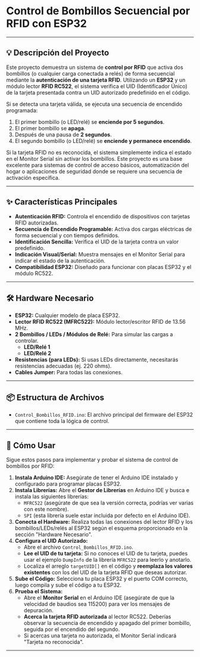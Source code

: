 # Control de Bombillos Secuencial por RFID con ESP32
---

## 💡 Descripción del Proyecto

Este proyecto demuestra un sistema de **control por RFID** que activa dos bombillos (o cualquier carga conectada a relés) de forma secuencial mediante la **autenticación de una tarjeta RFID**. Utilizando un **ESP32** y un módulo lector **RFID RC522**, el sistema verifica el UID (Identificador Único) de la tarjeta presentada contra un UID autorizado predefinido en el código.

Si se detecta una tarjeta válida, se ejecuta una secuencia de encendido programada:
1.  El primer bombillo (o LED/relé) se **enciende por 5 segundos**.
2.  El primer bombillo se **apaga**.
3.  Después de una pausa de **2 segundos**.
4.  El segundo bombillo (o LED/relé) se **enciende y permanece encendido**.

Si la tarjeta RFID no es reconocida, el sistema simplemente indica el estado en el Monitor Serial sin activar los bombillos. Este proyecto es una base excelente para sistemas de control de acceso básicos, automatización del hogar o aplicaciones de seguridad donde se requiere una secuencia de activación específica.

---

## ✨ Características Principales

* **Autenticación RFID:** Controla el encendido de dispositivos con tarjetas RFID autorizadas.
* **Secuencia de Encendido Programable:** Activa dos cargas eléctricas de forma secuencial y con tiempos definidos.
* **Identificación Sencilla:** Verifica el UID de la tarjeta contra un valor predefinido.
* **Indicación Visual/Serial:** Muestra mensajes en el Monitor Serial para indicar el estado de la autenticación.
* **Compatibilidad ESP32:** Diseñado para funcionar con placas ESP32 y el módulo RC522.

---

## 🛠️ Hardware Necesario

* **ESP32:** Cualquier modelo de placa ESP32.
* **Lector RFID RC522 (MFRC522):** Módulo lector/escritor RFID de 13.56 MHz.
* **2 Bombillos / LEDs / Módulos de Relé:** Para simular las cargas a controlar.
    * **LED/Relé 1**
    * **LED/Relé 2**
* **Resistencias (para LEDs):** Si usas LEDs directamente, necesitarás resistencias adecuadas (ej. 220 ohms).
* **Cables Jumper:** Para todas las conexiones.

---

## 📦 Estructura de Archivos

* `Control_Bombillos_RFID.ino`: El archivo principal del firmware del ESP32 que contiene toda la lógica de control.

---

## 🚀 Cómo Usar

Sigue estos pasos para implementar y probar el sistema de control de bombillos por RFID:

1.  **Instala Arduino IDE:** Asegúrate de tener el Arduino IDE instalado y configurado para programar placas ESP32.
2.  **Instala Librerías:** Abre el **Gestor de Librerías** en Arduino IDE y busca e instala las siguientes librerías:
    * `MFRC522` (asegúrate de que sea la versión correcta, podrías ver varias con este nombre).
    * `SPI` (esta librería suele estar incluida por defecto en el Arduino IDE).
3.  **Conecta el Hardware:** Realiza todas las conexiones del lector RFID y los bombillos/LEDs/relés al ESP32 según el esquema proporcionado en la sección "Hardware Necesario".
4.  **Configura el UID Autorizado:**
    * Abre el archivo `Control_Bombillos_RFID.ino`.
    * **Lee el UID de tu tarjeta:** Si no conoces el UID de tu tarjeta, puedes usar el ejemplo `DumpInfo` de la librería `MFRC522` para leerlo y anotarlo.
    * Localiza el arreglo `targetUID[]` en el código y **reemplaza los valores existentes** con los del UID de la tarjeta RFID que deseas autorizar.
5.  **Sube el Código:** Selecciona tu placa ESP32 y el puerto COM correcto, luego compila y sube el código a tu ESP32.
6.  **Prueba el Sistema:**
    * Abre el **Monitor Serial** en el Arduino IDE (asegúrate de que la velocidad de baudios sea 115200) para ver los mensajes de depuración.
    * **Acerca la tarjeta RFID autorizada** al lector RC522. Deberías observar la secuencia de encendido y apagado del primer bombillo, seguida por el encendido del segundo.
    * Si acercas una tarjeta no autorizada, el Monitor Serial indicará "Tarjeta no reconocida".

---